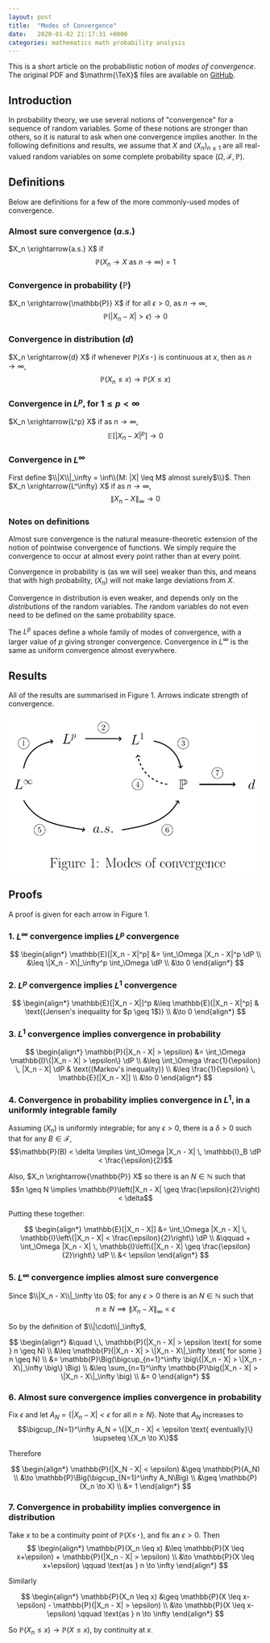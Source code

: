 ```yaml
---
layout: post
title:  "Modes of Convergence"
date:   2020-01-02 21:17:31 +0000
categories: mathematics math probability analysis
---
```


This is a short article on the probabilistic notion of
*modes of convergence*.
The original PDF and $\mathrm{\TeX}$ files are available on
[GitHub](https://github.com/WGUNDERWOOD/convergence-modes/).

<div style="display:none">
  $\newcommand \dP {\;\mathrm{d}\mathbb{P}}$
</div>



## Introduction

In probability theory, we use several notions of "convergence" for
a sequence of random variables.
Some of these notions are stronger than others, so it is natural to ask
when one convergence implies another.
In the following definitions and results, we assume that $X$ and $(X_n)_{n \geq 1}$ are all
real-valued random variables on some complete probability space
$(\Omega, \mathcal{F}, \mathbb{P})$.

## Definitions

Below are definitions for a few of the more
commonly-used modes of convergence.

### Almost sure convergence ($a.s.$)

$X_n \xrightarrow{a.s.} X$
if
$$\mathbb{P}(X_n \to X \text{ as } n \to \infty) = 1$$

### Convergence in probability ($\mathbb{P}$)

$X_n \xrightarrow{\mathbb{P}} X$
if for all $\epsilon > 0$,
as $n \to \infty$,
$$\mathbb{P}(|X_n - X| > \epsilon) \to 0$$

### Convergence in distribution ($d$)

$X_n \xrightarrow{d} X$
if whenever $\mathbb{P}(X \leq \,\boldsymbol{\cdot}\,)$ is continuous at $x$,
then as $n \to \infty$,
$$\mathbb{P}(X_n \leq x) \to \mathbb{P}(X \leq x)$$

### Convergence in $L^p$, for $1 \leq p < \infty$

$X_n \xrightarrow{L^p} X$
if as $n \to \infty$,
$$\mathbb{E}[|X_n - X|^p] \to 0$$

### Convergence in $L^\infty$

First define $\\|X\\|_\infty = \inf\\{M: |X| \leq M$ almost surely$\\}$.
Then $X_n \xrightarrow{L^\infty} X$
if as $n \to \infty$,
$$\|X_n - X\|_\infty \to 0$$

### Notes on definitions

Almost sure convergence is the natural measure-theoretic extension of the
notion of pointwise convergence of functions.
We simply require the convergence to occur at almost every point rather
than at every point.

Convergence in probability is (as we will see) weaker than this, and means that
with high probability, $(X_n)$ will not make large deviations from $X$.

Convergence in distribution is even weaker, and depends only on the
*distributions* of the random variables.
The random variables do not even need to be defined on the same probability space.

The $L^p$ spaces define a whole family of modes of convergence, with a larger value of $p$ giving
stronger convergence.
Convergence in $L^\infty$ is the same as uniform convergence almost everywhere.


## Results

All of the results are summarised in Figure 1.
Arrows indicate strength of convergence.


<img style="float: left; padding-bottom: 30px; padding-top: 5px;"
src="/assets/graphics/posts/images_modes-of-convergence/diagram.png">




## Proofs

A proof is given for each arrow in Figure 1.

### 1. $L^\infty$ convergence implies $L^p$ convergence
$$
\begin{align*}
  \mathbb{E}[|X_n - X|^p]
  &= \int_\Omega |X_n - X|^p \dP \\
  &\leq \|X_n - X\|_\infty^p \int_\Omega \dP \\
  &\to 0
\end{align*}
$$


### 2. $L^p$ convergence implies $L^1$ convergence
$$
\begin{align*}
  \mathbb{E}[|X_n - X|]^p
  &\leq \mathbb{E}[|X_n - X|^p]
  & \text{(Jensen's inequality for $p \geq 1$)} \\
  &\to 0
\end{align*}
$$

### 3. $L^1$ convergence implies convergence in probability
$$
\begin{align*}
  \mathbb{P}(|X_n - X| > \epsilon)
  &= \int_\Omega \mathbb{I}\{|X_n - X| > \epsilon\} \dP \\
  &\leq \int_\Omega \frac{1}{\epsilon} \, |X_n - X| \dP & \text{(Markov's inequality)} \\
  &\leq \frac{1}{\epsilon} \, \mathbb{E}[|X_n - X|] \\
  &\to 0
\end{align*}
$$

### 4. Convergence in probability implies convergence in $L^1$, in a uniformly integrable family
Assuming $(X_n)$ is uniformly integrable; for any $\epsilon > 0$,
there is a $\delta > 0$ such that for
any $B \in \mathcal{F}$,
$$\mathbb{P}(B) < \delta \implies \int_\Omega |X_n - X| \, \mathbb{I}_B \dP < \frac{\epsilon}{2}$$

Also, $X_n \xrightarrow{\mathbb{P}} X$ so there is an $N \in \mathbb{N}$ such that
$$n \geq N \implies \mathbb{P}\left(|X_n - X| \geq \frac{\epsilon}{2}\right) < \delta$$

Putting these together:

$$
\begin{align*}
  \mathbb{E}[|X_n - X|]
  &= \int_\Omega |X_n - X| \, \mathbb{I}\left\{|X_n - X| < \frac{\epsilon}{2}\right\} \dP \\
  &\qquad + \int_\Omega |X_n - X| \, \mathbb{I}\left\{|X_n - X| \geq \frac{\epsilon}{2}\right\} \dP \\
  &< \epsilon
\end{align*}
$$



### 5. $L^\infty$ convergence implies almost sure convergence
Since $\\|X_n - X\\|_\infty \to 0$;
for any $\epsilon>0$ there is an $N \in \mathbb{N}$ such that
$$n \geq N \implies \|X_n - X\|_\infty < \epsilon$$

So by the definition of $\\|\cdot\\|_\infty$,

$$
\begin{align*}
  &\quad \,\, \mathbb{P}(|X_n - X| > \epsilon \text{ for some } n \geq N) \\
  &\leq \mathbb{P}(|X_n - X| > \|X_n - X\|_\infty \text{ for some } n \geq N) \\
  &= \mathbb{P}\Big(\bigcup_{n=1}^\infty \big\{|X_n - X| > \|X_n - X\|_\infty \big\} \Big) \\
  &\leq \sum_{n=1}^\infty \mathbb{P}\big(|X_n - X| > \|X_n - X\|_\infty \big) \\
  &= 0
\end{align*}
$$

### 6. Almost sure convergence implies convergence in probability
Fix $\epsilon$ and let
$A_N = \{|X_n - X| < \epsilon \text{ for all } n \geq N\}$.
Note that $A_N$ increases to
$$\bigcup_{N=1}^\infty A_N = \{|X_n - X| < \epsilon \text{ eventually}\}
\supseteq \{X_n \to X\}$$

Therefore

$$
\begin{align*}
  \mathbb{P}(|X_N - X| < \epsilon)
  &\geq \mathbb{P}(A_N) \\
  &\to \mathbb{P}\Big(\bigcup_{N=1}^\infty A_N\Big) \\
  &\geq \mathbb{P}(X_n \to X) \\
  &= 1
\end{align*}
$$

### 7. Convergence in probability implies convergence in distribution
Take $x$ to be a continuity point of $\mathbb{P}(X \leq \,\boldsymbol{\cdot}\,)$, and
fix an $\epsilon > 0$. Then
$$
\begin{align*}
  \mathbb{P}(X_n \leq x)
  &\leq \mathbb{P}(X \leq x+\epsilon) + \mathbb{P}(|X_n - X| > \epsilon) \\
  &\to \mathbb{P}(X \leq x+\epsilon) \qquad \text{as } n \to \infty
\end{align*}
$$

Similarly

$$
\begin{align*}
  \mathbb{P}(X_n \leq x)
  &\geq \mathbb{P}(X \leq x-\epsilon) - \mathbb{P}(|X_n - X| > \epsilon) \\
  &\to \mathbb{P}(X \leq x-\epsilon) \qquad \text{as } n \to \infty
\end{align*}
$$

So $\mathbb{P}(X_n \leq x) \to \mathbb{P}(X \leq x)$, by continuity at $x$.

